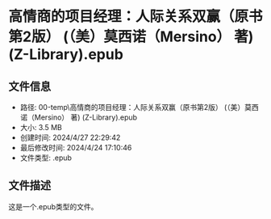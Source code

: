 ﻿# 高情商的项目经理：人际关系双赢（原书第2版） (（美）莫西诺（Mersino） 著) (Z-Library).epub

## 文件信息
- 路径: 00-temp\高情商的项目经理：人际关系双赢（原书第2版） (（美）莫西诺（Mersino） 著) (Z-Library).epub
- 大小: 3.5 MB
- 创建时间: 2024/4/27 22:29:42
- 最后修改时间: 2024/4/24 17:10:46
- 文件类型: .epub

## 文件描述
这是一个.epub类型的文件。


